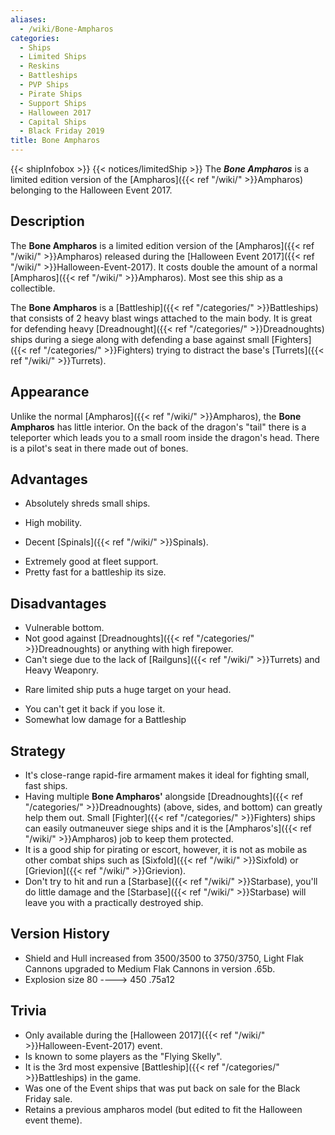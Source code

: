 ```yaml
---
aliases:
  - /wiki/Bone-Ampharos
categories:
  - Ships
  - Limited Ships
  - Reskins
  - Battleships
  - PVP Ships
  - Pirate Ships
  - Support Ships
  - Halloween 2017
  - Capital Ships
  - Black Friday 2019
title: Bone Ampharos
---
```


{{< shipInfobox >}} {{< notices/limitedShip >}} The **_Bone Ampharos_** is a limited edition version of the [Ampharos]({{< ref "/wiki/" >}}Ampharos) belonging to the Halloween Event 2017.

## Description

The **Bone Ampharos** is a limited edition version of the [Ampharos]({{< ref "/wiki/" >}}Ampharos) released during the [Halloween Event 2017]({{< ref "/wiki/" >}}Halloween-Event-2017). It costs double the amount of a normal [Ampharos]({{< ref "/wiki/" >}}Ampharos). Most see this ship as a collectible.

The **Bone Ampharos** is a [Battleship]({{< ref "/categories/" >}}Battleships) that consists of 2 heavy blast wings attached to the main body. It is great for defending heavy [Dreadnought]({{< ref "/categories/" >}}Dreadnoughts) ships during a siege along with defending a base against small [Fighters]({{< ref "/categories/" >}}Fighters) trying to distract the base's [Turrets]({{< ref "/wiki/" >}}Turrets).

## Appearance

Unlike the normal [Ampharos]({{< ref "/wiki/" >}}Ampharos), the **Bone Ampharos** has little interior. On the back of the dragon's "tail" there is a teleporter which leads you to a small room inside the dragon's head. There is a pilot's seat in there made out of bones.

## Advantages

- Absolutely shreds small ships.

<!-- -->

- High mobility.

<!-- -->

- Decent [Spinals]({{< ref "/wiki/" >}}Spinals).

<!-- -->

- Extremely good at fleet support.
- Pretty fast for a battleship its size.

## Disadvantages

- Vulnerable bottom.
- Not good against [Dreadnoughts]({{< ref "/categories/" >}}Dreadnoughts) or anything with high firepower.
- Can't siege due to the lack of [Railguns]({{< ref "/wiki/" >}}Turrets) and Heavy Weaponry.

<!-- -->

- Rare limited ship puts a huge target on your head.

<!-- -->

- You can't get it back if you lose it.
- Somewhat low damage for a Battleship

## Strategy

- It's close-range rapid-fire armament makes it ideal for fighting small, fast ships.
- Having multiple **Bone Ampharos'** alongside [Dreadnoughts]({{< ref "/categories/" >}}Dreadnoughts) (above, sides, and bottom) can greatly help them out. Small [Fighter]({{< ref "/categories/" >}}Fighters) ships can easily outmaneuver siege ships and it is the [Ampharos's]({{< ref "/wiki/" >}}Ampharos) job to keep them protected.
- It is a good ship for pirating or escort, however, it is not as mobile as other combat ships such as [Sixfold]({{< ref "/wiki/" >}}Sixfold) or [Grievion]({{< ref "/wiki/" >}}Grievion).
- Don't try to hit and run a [Starbase]({{< ref "/wiki/" >}}Starbase), you'll do little damage and the [Starbase]({{< ref "/wiki/" >}}Starbase) will leave you with a practically destroyed ship.

## Version History

- Shield and Hull increased from 3500/3500 to 3750/3750, Light Flak Cannons upgraded to Medium Flak Cannons in version .65b.
- Explosion size 80 ----> 450 .75a12

## Trivia

- Only available during the [Halloween 2017]({{< ref "/wiki/" >}}Halloween-Event-2017) event.
- Is known to some players as the "Flying Skelly".
- It is the 3rd most expensive [Battleship]({{< ref "/categories/" >}}Battleships) in the game.
- Was one of the Event ships that was put back on sale for the Black Friday sale.
- Retains a previous ampharos model (but edited to fit the Halloween event theme).
